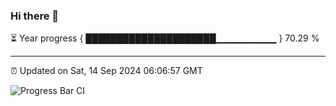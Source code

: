 ### Hi there 👋

⏳ Year progress { █████████████████████▁▁▁▁▁▁▁▁▁ } 70.29 %

---

⏰ Updated on Sat, 14 Sep 2024 06:06:57 GMT

![Progress Bar CI](https://github.com/EinsPommes/EinsPommes/blob/main/.github/workflows/main.yml)
